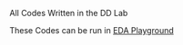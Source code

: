 All Codes Written in the DD Lab

These Codes can be run in [EDA Playground](https://edaplayground.com)
